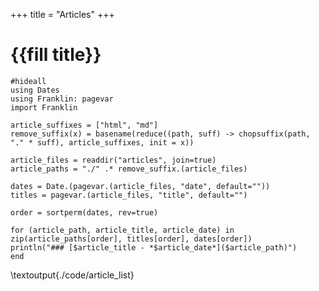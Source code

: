 +++
title = "Articles"
+++

# {{fill title}}

```julia:./code/article_list
#hideall
using Dates
using Franklin: pagevar
import Franklin

article_suffixes = ["html", "md"]
remove_suffix(x) = basename(reduce((path, suff) -> chopsuffix(path, "." * suff), article_suffixes, init = x))

article_files = readdir("articles", join=true)
article_paths = "./" .* remove_suffix.(article_files)

dates = Date.(pagevar.(article_files, "date", default=""))
titles = pagevar.(article_files, "title", default="")

order = sortperm(dates, rev=true)

for (article_path, article_title, article_date) in zip(article_paths[order], titles[order], dates[order])
println("### [$article_title - *$article_date*]($article_path)")
end
```
\textoutput{./code/article_list}

